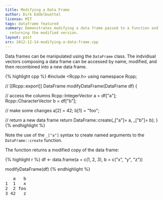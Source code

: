 ```yaml
---
title: Modifying a Data Frame
author: Dirk Eddelbuettel
license: MIT
tags: dataframe featured
summary: Demonstrates modifying a data frame passed to a function and 
  returning the modified version.
layout: post
src: 2012-12-14-modifying-a-data-frame.cpp
---
```

Data frames can be manipulated using the `DataFrame` class. The
indvidiual vectors composing a data frame can be accessed by name, 
modified, and then recombined into a new data frame.

{% highlight cpp %}
#include <Rcpp.h>
using namespace Rcpp;

// [[Rcpp::export]]
DataFrame modifyDataFrame(DataFrame df) {

  // access the columns
  Rcpp::IntegerVector a = df["a"];
  Rcpp::CharacterVector b = df["b"];
  
  // make some changes
  a[2] = 42;
  b[1] = "foo";       

  // return a new data frame
  return DataFrame::create(_["a"]= a, _["b"]= b);
}
{% endhighlight %}


Note the use of the `_["a"]` syntax to create named arguments to the 
`DataFrame::create` function.

The function returns a modified copy of the data frame:

{% highlight r %}
df <- data.frame(a = c(1, 2, 3),
                 b = c("x", "y", "z"))

modifyDataFrame(df)
{% endhighlight %}



<pre class="output">
   a   b
1  1   x
2  2 foo
3 42   z
</pre>

